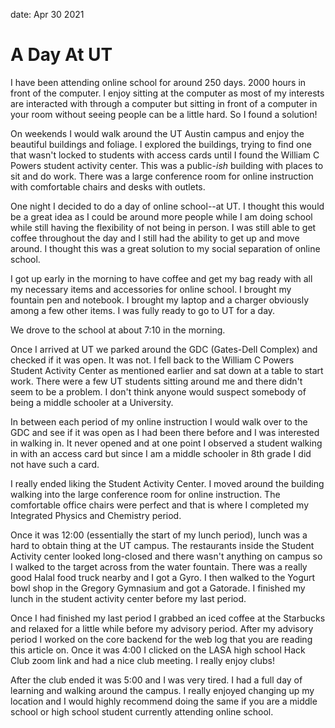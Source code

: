 date: Apr 30 2021
# A Day At UT
I have been attending online school for around 250 days. 2000 hours in front of the computer.
I enjoy sitting at the computer as most of my interests are interacted with through a computer
but sitting in front of a computer in your room without seeing people can be a little hard.
So I found a solution!

On weekends I would walk around the UT Austin campus and enjoy the beautiful buildings
and foliage. I explored the buildings, trying to find one that wasn't locked to students
with access cards until I found the William C Powers student activity center. This was
a public-*ish* building with places to sit and do work. There was a large conference
room for online instruction with comfortable chairs and desks with outlets.

One night I decided to do a day of online school--at UT. I thought this would be a great idea
as I could be around more people while I am doing school while still having the flexibility
of not being in person. I was still able to get coffee throughout the day and I still
had the ability to get up and move around. I thought this was a great solution to my
social separation of online school.

I got up early in the morning to have coffee and get my bag ready with all my necessary
items and accessories for online school. I brought my fountain pen and notebook. I brought
my laptop and a charger obviously among a few other items. I was fully ready to go to UT
for a day.

We drove to the school at about 7:10 in the morning.

Once I arrived at UT we parked around the GDC (Gates-Dell Complex) and checked if it was open.
It was not. I fell back to the William C Powers Student Activity Center as mentioned earlier
and sat down at a table to start work. There were a few UT students sitting around me and
there didn't seem to be a problem. I don't think anyone would suspect somebody of being a
middle schooler at a University.

In between each period of my online instruction I would walk over to the GDC and see if it
was open as I had been there before and I was interested in walking in. It never opened and
at one point I observed a student walking in with an access card but since I am a middle
schooler in 8th grade I did not have such a card.

I really ended liking the Student Activity Center. I moved around the building walking into
the large conference room for online instruction. The comfortable office chairs were perfect
and that is where I completed my Integrated Physics and Chemistry period.

Once it was 12:00 (essentially the start of my lunch period), lunch was a hard to obtain thing
at the UT campus. The restaurants inside the Student Activity center looked long-closed and
there wasn't anything on campus so I walked to the target across from the water fountain.
There was a really good Halal food truck nearby and I got a Gyro. I then walked to the Yogurt bowl
shop in the Gregory Gymnasium and got a Gatorade. I finished my lunch in the student activity
center before my last period.

Once I had finished my last period I grabbed an iced coffee at the Starbucks and relaxed for a
little while before my advisory period. After my advisory period I worked on the core backend
for the web log that you are reading this article on. Once it was 4:00 I clicked on the LASA
high school Hack Club zoom link and had a nice club meeting. I really enjoy clubs!

After the club ended it was 5:00 and I was very tired. I had a full day of learning and walking
around the campus. I really enjoyed changing up my location and I would highly recommend doing
the same if you are a middle school or high school student currently attending online school.
